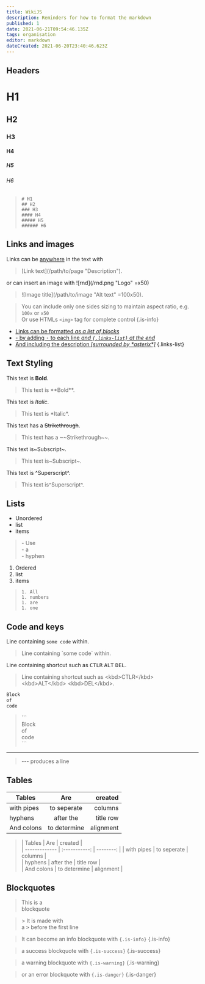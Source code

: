 ```yaml
---
title: WikiJS
description: Reminders for how to format the markdown
published: 1
date: 2021-06-21T09:54:46.135Z
tags: organisation
editor: markdown
dateCreated: 2021-06-20T23:40:46.623Z
---
```


## Headers

# H1

## H2

### H3

#### H4

##### H5

###### H6

> `# H1`  
> `## H2`  
> `### H3`  
> `#### H4`  
> `##### H5`  
> `###### H6`

## Links and images

Links can be [anywhere](/wikijs "This ironically goes nowhere") in the text with
> \[Link text](/path/to/page "Description").

or can insert an image with ![rnd](/rnd.png "Logo" =x50)
> \!\[Image title](/path/to/image "Alt text" =100x50).

> You can include only one sides sizing to maintain aspect ratio, e.g. `100x` or `x50`  
Or use HTMLs `<img>` tag for complete control
{.is-info}

- [Links can be formatted *as a list of blocks*](/wikijs "Alt text")
- [- by adding <kbd>-</kbd> to each line *and `{.links-list}` at the end*](/wikijs "Alt text")
- [And including the description *[surrounded by \*asterix\*]*](/wikijs "Alt text")
{.links-list}

## Text Styling

This text is **Bold**.
> This text is \*\*Bold**.

This text is *Italic*.
> This text is \*Italic*.

This text has a ~~Strikethrough~~.
> This text has a \~\~Strikethrough~~.

This text is~Subscript~.
> This text is\~Subscript~.

This text is ^Superscript^.
> This text is\^Superscript^.

## Lists

- Unordered
- list
- items

> \- Use  
\- a  
\- hyphen

1. Ordered
1. list
1. items

> `1. All`  
`1. numbers`  
`1. are`  
`1. one`

## Code and keys

Line containing `some code` within.

> Line containing \`some code\` within.

Line containing shortcut such as <kbd>CTLR</kbd> <kbd>ALT</kbd> <kbd>DEL</kbd>.

>Line containing shortcut such as \<kbd>CTLR\</kbd> \<kbd>ALT\</kbd> \<kbd>DEL\</kbd>.

```txt
Block  
of  
code
```

>\```  
Block  
of  
code  
\```

---

> --- produces a line

## Tables

| Tables        | Are           |   created |
| ------------- | :-----------: | --------: |
| with pipes    | to seperate   |   columns |
| hyphens       | after the     | title row |
| And colons    | to determine  | alignment |

<!-- Single blank line here will screw with the WikiJS
     edittor but will appear as normal once saved-->

>| Tables        | Are          |   created |  
| ------------- \| :-----------: | --------: |  <!--FIXME: Stop this showing as emoji's on the wiki-->
| with pipes    | to seperate   |   columns |  
| hyphens       | after the     | title row |  
| And colons    | to determine  | alignment |

## Blockquotes

> This is a  
blockquote

> \> It is made with  
a <kbd>></kbd> before the first line

> It can become an info blockquote with `{.is-info}`
{.is-info}

> a success blockquote with `{.is-success}`
{.is-success}

> a warning blockquote with `{.is-warning}`
{.is-warning}

> or an error blockquote with `{.is-danger}`
{.is-danger}
